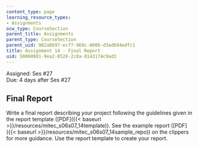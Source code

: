 ```yaml
---
content_type: page
learning_resource_types:
- Assignments
ocw_type: CourseSection
parent_title: Assignments
parent_type: CourseSection
parent_uid: 982a0b97-ecf7-969c-8006-d3ad694edfc1
title: Assignment 14 - Final Report
uid: 50060881-9ea2-8528-2c8a-8143174c9ad3
---
```


Assigned: Ses #27  
Due: 4 days after Ses #27

Final Report
------------

Write a final report describing your project following the guidelines given in the report template ([PDF]({{< baseurl >}}/resources/mitec_s06s07_14template)). See the example report ([PDF]({{< baseurl >}}/resources/mitec_s06s07_14sample_repo)) on the clippers for more guidance. Use the report template to create your report.